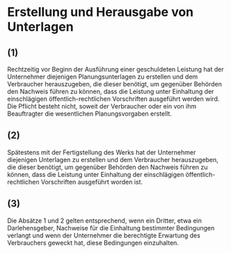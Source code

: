 # Erstellung und Herausgabe von Unterlagen



## (1)

 Rechtzeitig vor Beginn der Ausführung einer geschuldeten Leistung hat der Unternehmer diejenigen Planungsunterlagen zu erstellen und dem Verbraucher herauszugeben, die dieser benötigt, um gegenüber Behörden den Nachweis führen zu können, dass die Leistung unter Einhaltung der einschlägigen öffentlich-rechtlichen Vorschriften ausgeführt werden wird. Die Pflicht besteht nicht, soweit der Verbraucher oder ein von ihm Beauftragter die wesentlichen Planungsvorgaben erstellt.

## (2)

 Spätestens mit der Fertigstellung des Werks hat der Unternehmer diejenigen Unterlagen zu erstellen und dem Verbraucher herauszugeben, die dieser benötigt, um gegenüber Behörden den Nachweis führen zu können, dass die Leistung unter Einhaltung der einschlägigen öffentlich-rechtlichen Vorschriften ausgeführt worden ist.

## (3)

 Die Absätze 1 und 2 gelten entsprechend, wenn ein Dritter, etwa ein Darlehensgeber, Nachweise für die Einhaltung bestimmter Bedingungen verlangt und wenn der Unternehmer die berechtigte Erwartung des Verbrauchers geweckt hat, diese Bedingungen einzuhalten. 

